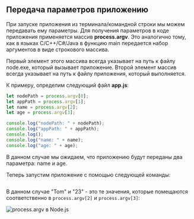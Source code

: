 ## Передача параметров приложению

При запуске приложения из терминала/командной строки мы можем передавать ему параметры. Для получения параметров в коде приложения применяется 
массив **process.argv**. Это аналогично тому, как в языках C/C++/C#/Java в функцию main передается набор аргументов в виде строкового массива.

Первый элемент этого массива всегда указывает на путь к файлу node.exe, который вызывает приложение. Второй элемент массив всегда указывает на 
путь к файлу приложения, который выполняется.

К примеру, определим следующий файл **app.js**:

```js
let nodePath = process.argv[0];
let appPath = process.argv[1];
let name = process.argv[2];
let age = process.argv[3];

console.log("nodePath: " + nodePath);
console.log("appPath: " + appPath);
console.log();
console.log("name: " + name);
console.log("age: " + age);
```

В данном случае мы ожидаем, что приложению будут переданы два параметра: name и age.

Теперь запустим приложение с помощью следующей команды:

```

```

В данном случае "Tom" и "23" - это те значения, которые помещаются соответственно в `process.argv[2]` и `process.argv[3]`:

![process.argv в Node.js](https://metanit.com/web/nodejs/pics/2.13.png)

